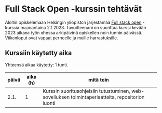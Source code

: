# Full Stack Open -kurssin tehtävät

Aloitin opiskelemaan Helsingin yliopiston järjestämää [Full stack open](https://fullstackopen.com/) -kurssia maanantaina 2.1.2023. Tavoitteenani on suorittaa kurssi kevään 2023 aikana työn ohessa arkipäivinä opiskellen noin tunnin päivässä. Viikonloput ovat vapaat perheelle ja muille harrastuksille.

## Kurssiin käytetty aika

Yhteensä aikaa käytetty: 1 tunti.

| päivä | aika (h) | mitä tein |
| ------| -------- | ----------------------------------------------------------- |
| 2.1.  | 1        | Kurssin suoritusohjeisiin tutustuminen, web-sovelluksen toimintaperiaatteita, repositorion luonti |